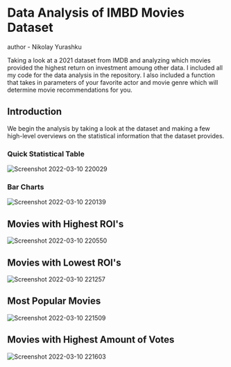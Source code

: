 # Data Analysis of IMBD Movies Dataset

author - Nikolay Yurashku

Taking a look at a 2021 dataset from IMDB and analyzing which movies provided the highest return on investment amoung other data. I included all my code for the data analysis in the repository. I also included a function that takes in parameters of your favorite actor and movie genre which will determine movie recommendations for you. 

## Introduction

We begin the analysis by taking a look at the dataset and making a few high-level overviews on the statistical information that the dataset provides.

### Quick Statistical Table
![Screenshot 2022-03-10 220029](https://user-images.githubusercontent.com/41551746/157811300-eaae2bac-067c-4f5f-8dce-3bb563a809ba.png)

### Bar Charts

![Screenshot 2022-03-10 220139](https://user-images.githubusercontent.com/41551746/157811509-f0ea7b86-d909-4313-8692-8083b841dc7f.png)

## Movies with Highest ROI's

![Screenshot 2022-03-10 220550](https://user-images.githubusercontent.com/41551746/157811937-41999a01-e148-4e9b-94bd-9f92c664b731.png)

## Movies with Lowest ROI's

![Screenshot 2022-03-10 221257](https://user-images.githubusercontent.com/41551746/157812709-263cd5e1-0686-4bd3-a731-9bb6202d3b04.png)


## Most Popular Movies

![Screenshot 2022-03-10 221509](https://user-images.githubusercontent.com/41551746/157812920-c837f607-b138-44f6-9456-b1ed2aaf55d3.png)

## Movies with Highest Amount of Votes

![Screenshot 2022-03-10 221603](https://user-images.githubusercontent.com/41551746/157813020-e797b546-8562-420b-86ba-6fc5f9ab4a27.png)



